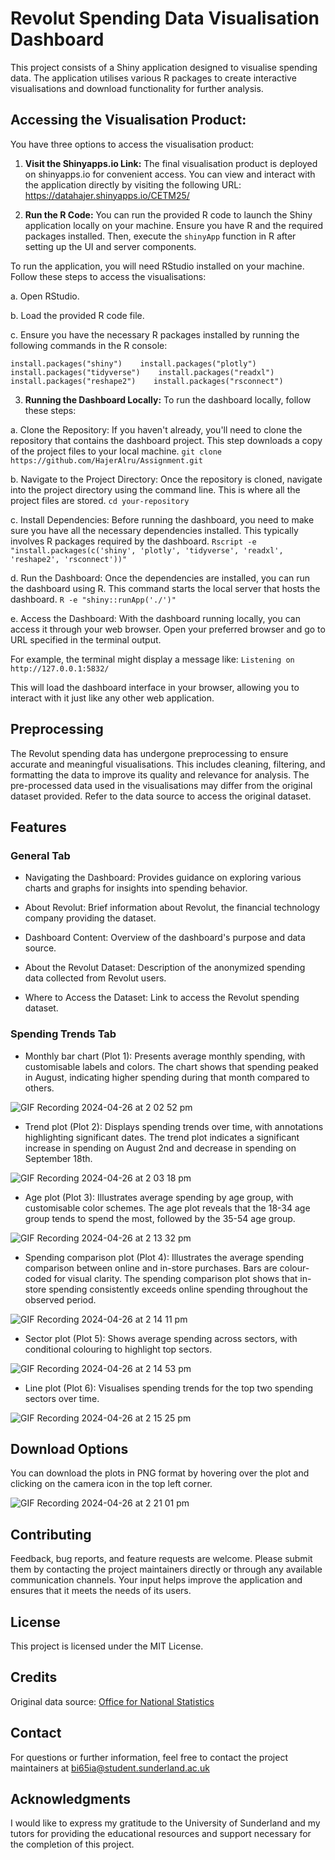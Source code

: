 # Revolut Spending Data Visualisation Dashboard

This project consists of a Shiny application designed to visualise
spending data. The application utilises various R packages to create
interactive visualisations and download functionality for further
analysis.

## Accessing the Visualisation Product:

You have three options to access the visualisation product: 

1. **Visit the Shinyapps.io Link:** 
The final visualisation product is deployed on shinyapps.io for convenient access. You can view and interact with the application directly by visiting the following URL:
<https://datahajer.shinyapps.io/CETM25/>

2. **Run the R Code:** 
You can run the provided R code to launch the Shiny application locally on your machine. Ensure you have R and the required packages installed. Then, execute the `shinyApp` function in R after setting up the UI and server components. 

To run the application, you will need RStudio installed on your machine. Follow these steps to access the visualisations: 

a. Open RStudio. 

b. Load the provided R code file. 

c. Ensure you have the necessary R packages installed by running
the following commands in the R console:

`install.packages("shiny")    install.packages("plotly")    install.packages("tidyverse")    install.packages("readxl")    install.packages("reshape2")    install.packages("rsconnect")`

3. **Running the Dashboard Locally:**
To run the dashboard locally, follow these steps:

a. Clone the Repository:
If you haven't already, you'll need to clone the repository that contains the dashboard project. This step downloads a copy of the project files to your local machine.
`git clone https://github.com/HajerAlru/Assignment.git`

b. Navigate to the Project Directory:
Once the repository is cloned, navigate into the project directory using the command line. This is where all the project files are stored.
`cd your-repository`

c. Install Dependencies:
Before running the dashboard, you need to make sure you have all the necessary dependencies installed. This typically involves R packages required by the dashboard.
`Rscript -e "install.packages(c('shiny', 'plotly', 'tidyverse', 'readxl', 'reshape2', 'rsconnect'))"`

d. Run the Dashboard:
Once the dependencies are installed, you can run the dashboard using R. This command starts the local server that hosts the dashboard.
`R -e "shiny::runApp('./')"`

e. Access the Dashboard:
With the dashboard running locally, you can access it through your web browser. Open your preferred browser and go to URL specified in the terminal output.

For example, the terminal might display a message like:
`Listening on http://127.0.0.1:5832/`

This will load the dashboard interface in your browser, allowing you to interact with it just like any other web application.

## Preprocessing

The Revolut spending data has undergone preprocessing to ensure accurate and
meaningful visualisations. This includes cleaning, filtering, and
formatting the data to improve its quality and relevance for analysis.
The pre-processed data used in the visualisations may differ from the
original dataset provided. Refer to the data source to access the original 
dataset.

## Features

### General Tab

- Navigating the Dashboard:
Provides guidance on exploring various charts and graphs for insights into spending behavior.

- About Revolut:
Brief information about Revolut, the financial technology company providing the dataset.

- Dashboard Content:
Overview of the dashboard's purpose and data source.

- About the Revolut Dataset:
Description of the anonymized spending data collected from Revolut users.

- Where to Access the Dataset:
Link to access the Revolut spending dataset.


### Spending Trends Tab

-   Monthly bar chart (Plot 1): Presents average monthly spending, with
    customisable labels and colors.
    The chart shows that spending peaked in August, indicating higher spending during that month compared to others.

![GIF Recording 2024-04-26 at 2 02 52 pm](https://github.com/HajerAlru/Assignment/assets/168104134/def1a937-f456-465e-9b10-37bded0f17ab)


-   Trend plot (Plot 2): Displays spending trends over time, with
    annotations highlighting significant dates.
    The trend plot indicates a significant increase in spending on August 2nd and decrease in spending on September 18th.
    
![GIF Recording 2024-04-26 at 2 03 18 pm](https://github.com/HajerAlru/Assignment/assets/168104134/31b2d5f7-9667-490e-98b6-fc3166b76308)

    
-   Age plot (Plot 3): Illustrates average spending by age group, with
    customisable color schemes.
    The age plot reveals that the 18-34 age group tends to spend the most, followed by the 35-54 age group.
    
![GIF Recording 2024-04-26 at 2 13 32 pm](https://github.com/HajerAlru/Assignment/assets/168104134/a0ef7dcf-9905-42ab-96ea-779828f25685)


-   Spending comparison plot (Plot 4): Illustrates the average spending
    comparison between online and in-store purchases. Bars are
    colour-coded for visual clarity.
    The spending comparison plot shows that in-store spending consistently exceeds online spending throughout the observed period.
    
![GIF Recording 2024-04-26 at 2 14 11 pm](https://github.com/HajerAlru/Assignment/assets/168104134/8cbe32d7-3142-4b23-b0c5-ee5063b1c8bf)

    
-   Sector plot (Plot 5): Shows average spending across sectors, with
    conditional colouring to highlight top sectors.
    
![GIF Recording 2024-04-26 at 2 14 53 pm](https://github.com/HajerAlru/Assignment/assets/168104134/10a49cf4-3b43-43ec-912d-633d07017b30)


-   Line plot (Plot 6): Visualises spending trends for the top two spending sectors
    over time.
    
![GIF Recording 2024-04-26 at 2 15 25 pm](https://github.com/HajerAlru/Assignment/assets/168104134/7dfbc004-d5fa-4e16-ad25-deec1ca09521)


## Download Options

You can download the plots in PNG format by hovering over the plot and
clicking on the camera icon in the top left corner.

![GIF Recording 2024-04-26 at 2 21 01 pm](https://github.com/HajerAlru/Assignment/assets/168104134/be623639-4826-4253-b3e7-b9902e645755)


## Contributing

Feedback, bug reports, and feature requests are welcome. Please submit
them by contacting the project maintainers directly or through any
available communication channels. Your input helps improve the
application and ensures that it meets the needs of its users.

## License

This project is licensed under the MIT License.

## Credits

Original data source: [Office for National
Statistics](https://www.ons.gov.uk/economy/economicoutputandproductivity/output/datasets/revolutspendingondebitcards)

## Contact

For questions or further information, feel free to contact the project
maintainers at
[bi65ia\@student.sunderland.ac.uk](mailto:bi65ia@student.sunderland.ac.uk)

## Acknowledgments

I would like to express my gratitude to the University of Sunderland and my tutors for
providing the educational resources and support necessary for the
completion of this project.
